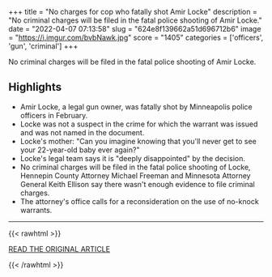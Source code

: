 +++
title = "No charges for cop who fatally shot Amir Locke"
description = "No criminal charges will be filed in the fatal police shooting of Amir Locke."
date = "2022-04-07 07:13:58"
slug = "624e8f139662a51d696712b6"
image = "https://i.imgur.com/bvbNawk.jpg"
score = "1405"
categories = ['officers', 'gun', 'criminal']
+++

No criminal charges will be filed in the fatal police shooting of Amir Locke.

## Highlights

- Amir Locke, a legal gun owner, was fatally shot by Minneapolis police officers in February.
- Locke was not a suspect in the crime for which the warrant was issued and was not named in the document.
- Locke's mother: "Can you imagine knowing that you'll never get to see your 22-year-old baby ever again?"
- Locke's legal team says it is "deeply disappointed" by the decision.
- No criminal charges will be filed in the fatal police shooting of Locke, Hennepin County Attorney Michael Freeman and Minnesota Attorney General Keith Ellison say there wasn't enough evidence to file criminal charges.
- The attorney's office calls for a reconsideration on the use of no-knock warrants.

---

{{< rawhtml >}}
  <p class="article-category">
    <a target="_blank" href="https://abcnews.go.com/US/charges-officer-shot-killed-amir-locke/story?id=83910346">READ THE ORIGINAL ARTICLE</a>
  </p>
{{< /rawhtml >}}
